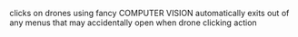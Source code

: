 clicks on drones using fancy COMPUTER VISION
automatically exits out of any menus that may accidentally open when drone clicking action

